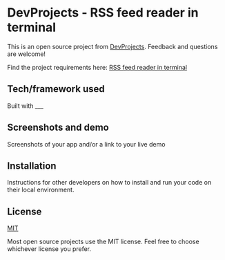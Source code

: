 
# DevProjects - RSS feed reader in terminal

This is an open source project from [DevProjects](http://www.codementor.io/projects). Feedback and questions are welcome!

Find the project requirements here: [RSS feed reader in terminal](https://www.codementor.io/projects/tool/rss-feed-reader-in-terminal-atx32jp82q)

## Tech/framework used

Built with ___

## Screenshots and demo

Screenshots of your app and/or a link to your live demo

## Installation

Instructions for other developers on how to install and run your code on their local environment.

## License

[MIT](https://choosealicense.com/licenses/mit/)

Most open source projects use the MIT license. Feel free to choose whichever license you prefer.

